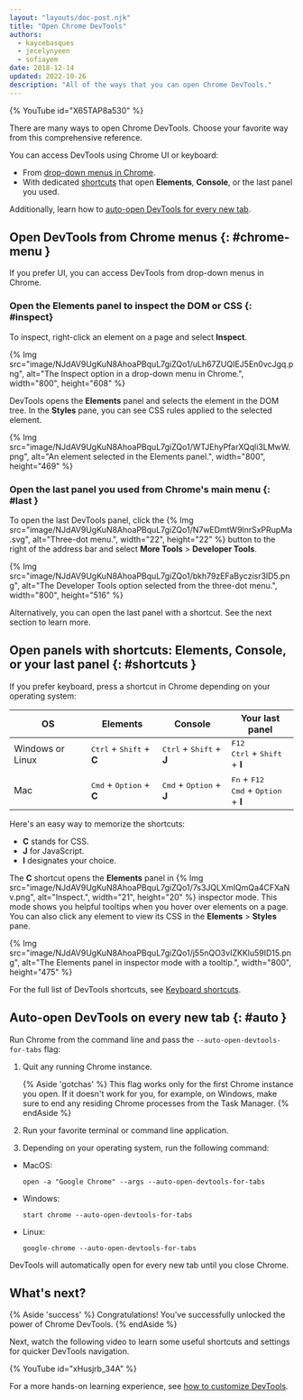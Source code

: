 ```yaml
---
layout: "layouts/doc-post.njk"
title: "Open Chrome DevTools"
authors:
  - kaycebasques
  - jecelynyeen
  - sofiayem
date: 2018-12-14
updated: 2022-10-26
description: "All of the ways that you can open Chrome DevTools."
---
```


{% YouTube id="X65TAP8a530" %}

There are many ways to open Chrome DevTools. Choose your favorite way from this comprehensive reference.

You can access DevTools using Chrome UI or keyboard:

- From [drop-down menus in Chrome](#chrome-menu).
- With dedicated [shortcuts](#shortcuts) that open **Elements**, **Console**, or the last panel you used.

Additionally, learn how to [auto-open DevTools for every new tab](#auto).

## Open DevTools from Chrome menus {: #chrome-menu }

If you prefer UI, you can access DevTools from drop-down menus in Chrome.

### Open the Elements panel to inspect the DOM or CSS {: #inspect}

To inspect, right-click an element on a page and select **Inspect**.

{% Img src="image/NJdAV9UgKuN8AhoaPBquL7giZQo1/uLh67ZUQIEJ5En0vcJgq.png", alt="The Inspect option in a drop-down menu in Chrome.", width="800", height="608" %}

DevTools opens the **Elements** panel and selects the element in the DOM tree. In the **Styles** pane, you can see CSS rules applied to the selected element.

{% Img src="image/NJdAV9UgKuN8AhoaPBquL7giZQo1/WTJEhyPfarXQqli3LMwW.png", alt="An element selected in the Elements panel.", width="800", height="469" %}

### Open the last panel you used from Chrome's main menu {: #last }

To open the last DevTools panel, click the {% Img src="image/NJdAV9UgKuN8AhoaPBquL7giZQo1/N7wEDmtW9lnrSxPRupMa.svg", alt="Three-dot menu.", width="22", height="22" %} button to the right of the address bar and select **More Tools** > **Developer Tools**.

{% Img src="image/NJdAV9UgKuN8AhoaPBquL7giZQo1/bkh79zEFaByczisr3lD5.png", alt="The Developer Tools option selected from the three-dot menu.", width="800", height="516" %}

Alternatively, you can open the last panel with a shortcut. See the next section to learn more.

## Open panels with shortcuts: Elements, Console, or your last panel  {: #shortcuts }

If you prefer keyboard, press a shortcut in Chrome depending on your operating system:

<table>
<thead>
  <tr>
    <th>OS</th>
    <th>Elements</th>
    <th>Console</th>
    <th>Your last panel</th>
  </tr>
</thead>
<tbody>
  <tr>
    <td>Windows or Linux</td>
    <td><kbd>Ctrl</kbd> + <kbd>Shift</kbd> + <strong>C</strong></td>
    <td><kbd>Ctrl</kbd> + <kbd>Shift</kbd> + <strong>J</strong></td>
    <td><kbd>F12</kbd></br><kbd>Ctrl</kbd> + <kbd>Shift</kbd> + <strong>I</strong></td>
  </tr>
  <tr>
    <td>Mac</td>
    <td><kbd>Cmd</kbd> + <kbd>Option</kbd> + <strong>C</strong></td>
    <td><kbd>Cmd</kbd> + <kbd>Option</kbd> + <strong>J</strong></td>
    <td><kbd>Fn</kbd> + <kbd>F12</kbd></br><kbd>Cmd</kbd> + <kbd>Option</kbd> + <strong>I</strong></td>
  </tr>
</tbody>
</table>

Here's an easy way to memorize the shortcuts:

- **C** stands for CSS.
- **J** for JavaScript.
- **I** designates your choice.

The **C** shortcut opens the **Elements** panel in {% Img src="image/NJdAV9UgKuN8AhoaPBquL7giZQo1/7s3JQLXmIQmQa4CFXaNv.png", alt="Inspect.", width="21", height="20" %} inspector mode. This mode shows you helpful tooltips when you hover over elements on a page. You can also click any element to view its CSS in the **Elements** > **Styles** pane.

{% Img src="image/NJdAV9UgKuN8AhoaPBquL7giZQo1/j55nQO3vIZKKlu59ID15.png", alt="The Elements panel in inspector mode with a tooltip.", width="800", height="475" %}

For the full list of DevTools shortcuts, see [Keyboard shortcuts](/docs/devtools/shortcuts/).

## Auto-open DevTools on every new tab {: #auto }

Run Chrome from the command line and pass the `--auto-open-devtools-for-tabs` flag:

1. Quit any running Chrome instance.

   {% Aside 'gotchas' %}
   This flag works only for the first Chrome instance you open. If it doesn't work for you, for example, on Windows, make sure to end any residing Chrome processes from the Task Manager.
   {% endAside %}

1. Run your favorite terminal or command line application.
1. Depending on your operating system, run the following command:

- MacOS:

  ```shell
  open -a "Google Chrome" --args --auto-open-devtools-for-tabs
  ```

- Windows:

  ```shell
  start chrome --auto-open-devtools-for-tabs
  ```

- Linux:

  ```shell
  google-chrome --auto-open-devtools-for-tabs
  ```

DevTools will automatically open for every new tab until you close Chrome.

## What's next?

{% Aside 'success' %}
Congratulations! You've successfully unlocked the power of Chrome DevTools.
{% endAside %}

Next, watch the following video to learn some useful shortcuts and settings for quicker DevTools navigation.

{% YouTube id="xHusjrb_34A" %}

For a more hands-on learning experience, see [how to customize DevTools](/docs/devtools/customize/).
